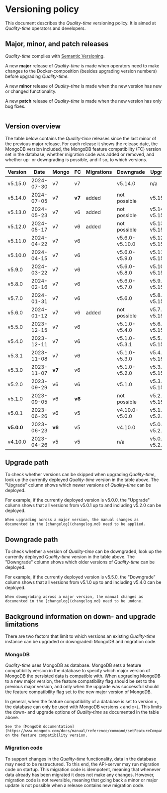# Versioning policy

This document describes the *Quality-time* versioning policy. It is aimed at *Quality-time* operators and developers.

## Major, minor, and patch releases

*Quality-time* complies with [Semantic Versioning](https://semver.org/spec/v2.0.0.html).

A new **major** release of *Quality-time* is made when operators need to make changes to the Docker-composition (besides upgrading version numbers) before upgrading *Quality-time*.

A new **minor** release of *Quality-time* is made when the new version has new or changed functionality.

A new **patch** release of *Quality-time* is made when the new version has only bug fixes.

```{index} MongoDB
```

## Version overview

The table below contains the *Quality-time* releases since the last minor of the previous major release. For each release it shows the release date, the MongoDB version included, the MongoDB feature compatibility (FC) version set in the database, whether migration code was added or removed, and whether up- or downgrading is possible, and if so, to which versions.

| Version    | Date         | Mongo  | FC     | Migrations | Downgrade      | Upgrade         |
|------------|--------------|--------|--------|------------|----------------|-----------------|
| v5.15.0    | 2024-07-30   | v7     | v7     |            | v5.14.0        | n/a             |
| v5.14.0    | 2024-07-05   | v7     | **v7** | added      | not possible   | v5.15.0         |
| v5.13.0    | 2024-05-23   | v7     | v6     | added      | not possible   | v5.14.0-v5.15.0 |
| v5.12.0    | 2024-05-17   | v7     | v6     | added      | not possible   | v5.13.0-v5.15.0 |
| v5.11.0    | 2024-04-22   | v7     | v6     |            | v5.6.0-v5.10.0 | v5.12.0-v5.15.0 |
| v5.10.0    | 2024-04-15   | v7     | v6     |            | v5.6.0-v5.9.0  | v5.11.0-v5.15.0 |
| v5.9.0     | 2024-03-22   | v7     | v6     |            | v5.6.0-v5.8.0  | v5.10.0-v5.15.0 |
| v5.8.0     | 2024-02-16   | v7     | v6     |            | v5.6.0-v5.7.0  | v5.9.0-v5.15.0  |
| v5.7.0     | 2024-01-31   | v7     | v6     |            | v5.6.0         | v5.8.0-v5.15.0  |
| v5.6.0     | 2024-01-12   | v7     | v6     | added      | not possible   | v5.7.0-v5.15.0  |
| v5.5.0     | 2023-12-15   | v7     | v6     |            | v5.1.0-v5.4.0  | v5.6.0-v5.15.0  |
| v5.4.0     | 2023-12-11   | v7     | v6     |            | v5.1.0-v5.3.1  | v5.5.0-v5.15.0  |
| v5.3.1     | 2023-11-08   | v7     | v6     |            | v5.1.0-v5.3.0  | v5.4.0-v5.15.0  |
| v5.3.0     | 2023-11-07   | **v7** | v6     |            | v5.1.0-v5.2.0  | v5.3.1-v5.15.0  |
| v5.2.0     | 2023-09-29   | v6     | v6     |            | v5.1.0         | v5.3.0-v5.15.0  |
| v5.1.0     | 2023-09-05   | v6     | **v6** |            | not possible   | v5.2.0-v5.15.0  |
| v5.0.1     | 2023-06-26   | v6     | v5     |            | v4.10.0-v5.0.0 | v5.1.0-v5.2.0   |
| **v5.0.0** | 2023-06-23   | **v6** | v5     |            | v4.10.0        | v5.0.1-v5.2.0   |
| v4.10.0    | 2023-04-26   | v5     | v5     |            | n/a            | v5.0.0-v5.2.0   |

## Upgrade path

To check whether versions can be skipped when upgrading *Quality-time*, look up the currently deployed *Quality-time* version in the table above. The "Upgrade" column shows which newer versions of *Quality-time* can be deployed.

For example, if the currently deployed version is v5.0.0, the "Upgrade" column shows that all versions from v5.0.1 up to and including v5.2.0 can be deployed.

```{warning}
When upgrading across a major version, the manual changes as documented in the [changelog](changelog.md) need to be applied.
```

## Downgrade path

To check whether a version of *Quality-time* can be downgraded, look up the currently deployed *Quality-time* version in the table above. The "Downgrade" column shows which older versions of *Quality-time* can be deployed.

For example, if the currently deployed version is v5.5.0, the "Downgrade" column shows that all versions from v5.1.0 up to and including v5.4.0 can be deployed.

```{warning}
When downgrading across a major version, the manual changes as documented in the [changelog](changelog.md) need to be undone.
```

## Background information on down- and upgrade limitations

There are two factors that limit to which versions an existing *Quality-time* instance can be upgraded or downgraded: MongoDB and migration code.

### MongoDB

*Quality-time* uses MongoDB as database. MongoDB sets a feature compatibility version in the database to specify which major version of MongoDB the persisted data is compatible with. When upgrading MongoDB to a new major version, the feature compatibility flag should be set to the previous major version, and only when the upgrade was successful should the feature compatibility flag set to the new major version of MongoDB.

In general, when the feature compatibility of a database is set to version `x`, the database can only be used with MongoDB versions `x` and `x+1`. This limits the down- and upgrade options of *Quality-time* as documented in the table above.

```{seealso}
See the [MongoDB documentation](https://www.mongodb.com/docs/manual/reference/command/setFeatureCompatibilityVersion/) on the feature compatibility version.
```

### Migration code

To support changes in the *Quality-time* functionality, data in the database may need to be restructured. To this end, the API-server may run migration code on startup. This migration code is idempotent, meaning that whenever data already has been migrated it does not make any changes. However, migration code is not reversible, meaning that going back a minor or major update is not possible when a release contains new migration code.
